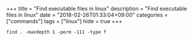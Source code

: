 +++
title = "Find executable files in linux"
description = "Find executable files in linux"
date = "2018-02-26T01:33:04+09:00"
categories = ["commands"]
tags = ["linux"]
hide = true
+++


```
find . -maxdepth 1 -perm -111 -type f
```
